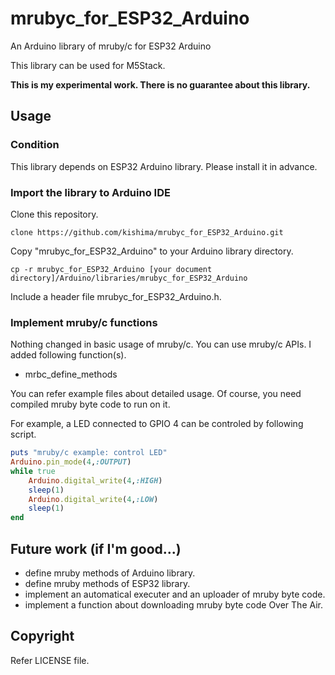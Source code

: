 # mrubyc_for_ESP32_Arduino


An Arduino library of mruby/c for ESP32 Arduino

This library can be used for M5Stack.


**This is my experimental work. There is no guarantee about this library.**

## Usage

### Condition

This library depends on ESP32 Arduino library. Please install it in advance.

### Import the library to Arduino IDE

Clone this repository.

    clone https://github.com/kishima/mrubyc_for_ESP32_Arduino.git

Copy "mrubyc_for_ESP32_Arduino" to your Arduino library directory.

    cp -r mrubyc_for_ESP32_Arduino [your document directory]/Arduino/libraries/mrubyc_for_ESP32_Arduino

Include a header file mrubyc_for_ESP32_Arduino.h.

### Implement mruby/c functions

Nothing changed in basic usage of mruby/c. You can use mruby/c APIs.
I added following function(s).

- mrbc_define_methods

You can refer example files about detailed usage.
Of course, you need compiled mruby byte code to run on it.

For example, a LED connected to GPIO 4 can be controled by following script.

```rb
puts "mruby/c example: control LED"
Arduino.pin_mode(4,:OUTPUT)
while true
	Arduino.digital_write(4,:HIGH)
	sleep(1)
	Arduino.digital_write(4,:LOW)
	sleep(1)
end
```

## Future work (if I'm good...)

- define mruby methods of Arduino library.
- define mruby methods of ESP32 library.
- implement an automatical executer and an uploader of mruby byte code.
- implement a function about downloading mruby byte code Over The Air.

## Copyright

Refer LICENSE file.


